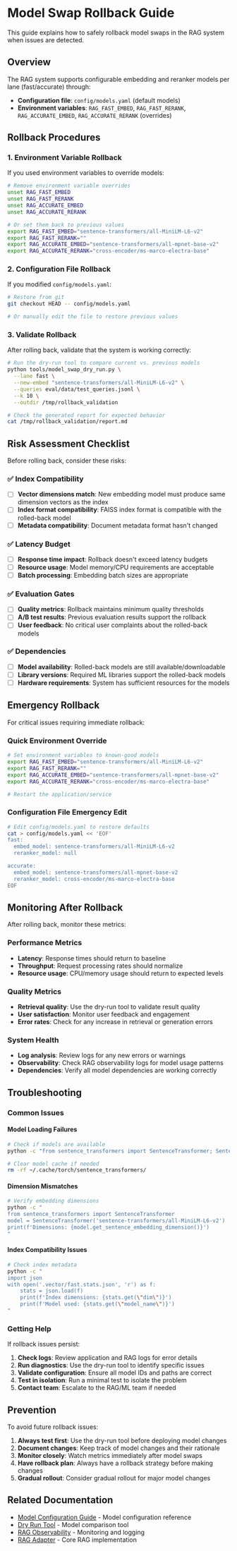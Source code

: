 # Model Swap Rollback Guide

This guide explains how to safely rollback model swaps in the RAG system when issues are detected.

## Overview

The RAG system supports configurable embedding and reranker models per lane (fast/accurate) through:
- **Configuration file**: `config/models.yaml` (default models)
- **Environment variables**: `RAG_FAST_EMBED`, `RAG_FAST_RERANK`, `RAG_ACCURATE_EMBED`, `RAG_ACCURATE_RERANK` (overrides)

## Rollback Procedures

### 1. Environment Variable Rollback

If you used environment variables to override models:

```bash
# Remove environment variable overrides
unset RAG_FAST_EMBED
unset RAG_FAST_RERANK
unset RAG_ACCURATE_EMBED
unset RAG_ACCURATE_RERANK

# Or set them back to previous values
export RAG_FAST_EMBED="sentence-transformers/all-MiniLM-L6-v2"
export RAG_FAST_RERANK=""
export RAG_ACCURATE_EMBED="sentence-transformers/all-mpnet-base-v2"
export RAG_ACCURATE_RERANK="cross-encoder/ms-marco-electra-base"
```

### 2. Configuration File Rollback

If you modified `config/models.yaml`:

```bash
# Restore from git
git checkout HEAD -- config/models.yaml

# Or manually edit the file to restore previous values
```

### 3. Validate Rollback

After rolling back, validate that the system is working correctly:

```bash
# Run the dry-run tool to compare current vs. previous models
python tools/model_swap_dry_run.py \
  --lane fast \
  --new-embed "sentence-transformers/all-MiniLM-L6-v2" \
  --queries eval/data/test_queries.jsonl \
  --k 10 \
  --outdir /tmp/rollback_validation

# Check the generated report for expected behavior
cat /tmp/rollback_validation/report.md
```

## Risk Assessment Checklist

Before rolling back, consider these risks:

### ✅ Index Compatibility
- [ ] **Vector dimensions match**: New embedding model must produce same dimension vectors as the index
- [ ] **Index format compatibility**: FAISS index format is compatible with the rolled-back model
- [ ] **Metadata compatibility**: Document metadata format hasn't changed

### ✅ Latency Budget
- [ ] **Response time impact**: Rollback doesn't exceed latency budgets
- [ ] **Resource usage**: Model memory/CPU requirements are acceptable
- [ ] **Batch processing**: Embedding batch sizes are appropriate

### ✅ Evaluation Gates
- [ ] **Quality metrics**: Rollback maintains minimum quality thresholds
- [ ] **A/B test results**: Previous evaluation results support the rollback
- [ ] **User feedback**: No critical user complaints about the rolled-back models

### ✅ Dependencies
- [ ] **Model availability**: Rolled-back models are still available/downloadable
- [ ] **Library versions**: Required ML libraries support the rolled-back models
- [ ] **Hardware requirements**: System has sufficient resources for the models

## Emergency Rollback

For critical issues requiring immediate rollback:

### Quick Environment Override
```bash
# Set environment variables to known-good models
export RAG_FAST_EMBED="sentence-transformers/all-MiniLM-L6-v2"
export RAG_FAST_RERANK=""
export RAG_ACCURATE_EMBED="sentence-transformers/all-mpnet-base-v2"
export RAG_ACCURATE_RERANK="cross-encoder/ms-marco-electra-base"

# Restart the application/service
```

### Configuration File Emergency Edit
```bash
# Edit config/models.yaml to restore defaults
cat > config/models.yaml << 'EOF'
fast:
  embed_model: sentence-transformers/all-MiniLM-L6-v2
  reranker_model: null

accurate:
  embed_model: sentence-transformers/all-mpnet-base-v2
  reranker_model: cross-encoder/ms-marco-electra-base
EOF
```

## Monitoring After Rollback

After rolling back, monitor these metrics:

### Performance Metrics
- **Latency**: Response times should return to baseline
- **Throughput**: Request processing rates should normalize
- **Resource usage**: CPU/memory usage should return to expected levels

### Quality Metrics
- **Retrieval quality**: Use the dry-run tool to validate result quality
- **User satisfaction**: Monitor user feedback and engagement
- **Error rates**: Check for any increase in retrieval or generation errors

### System Health
- **Log analysis**: Review logs for any new errors or warnings
- **Observability**: Check RAG observability logs for model usage patterns
- **Dependencies**: Verify all model dependencies are working correctly

## Troubleshooting

### Common Issues

#### Model Loading Failures
```bash
# Check if models are available
python -c "from sentence_transformers import SentenceTransformer; SentenceTransformer('sentence-transformers/all-MiniLM-L6-v2')"

# Clear model cache if needed
rm -rf ~/.cache/torch/sentence_transformers/
```

#### Dimension Mismatches
```bash
# Verify embedding dimensions
python -c "
from sentence_transformers import SentenceTransformer
model = SentenceTransformer('sentence-transformers/all-MiniLM-L6-v2')
print(f'Dimensions: {model.get_sentence_embedding_dimension()}')
"
```

#### Index Compatibility Issues
```bash
# Check index metadata
python -c "
import json
with open('.vector/fast.stats.json', 'r') as f:
    stats = json.load(f)
    print(f'Index dimensions: {stats.get(\"dim\")}')
    print(f'Model used: {stats.get(\"model_name\")}')
"
```

### Getting Help

If rollback issues persist:

1. **Check logs**: Review application and RAG logs for error details
2. **Run diagnostics**: Use the dry-run tool to identify specific issues
3. **Validate configuration**: Ensure all model IDs and paths are correct
4. **Test in isolation**: Run a minimal test to isolate the problem
5. **Contact team**: Escalate to the RAG/ML team if needed

## Prevention

To avoid future rollback issues:

1. **Always test first**: Use the dry-run tool before deploying model changes
2. **Document changes**: Keep track of model changes and their rationale
3. **Monitor closely**: Watch metrics immediately after model swaps
4. **Have rollback plan**: Always have a rollback strategy before making changes
5. **Gradual rollout**: Consider gradual rollout for major model changes

## Related Documentation

- [Model Configuration Guide](config/models.yaml) - Model configuration reference
- [Dry Run Tool](tools/model_swap_dry_run.py) - Model comparison tool
- [RAG Observability](lichen-protocol-mvp/hallway/rag_observability.py) - Monitoring and logging
- [RAG Adapter](lichen-protocol-mvp/hallway/adapters/rag_adapter.py) - Core RAG implementation
